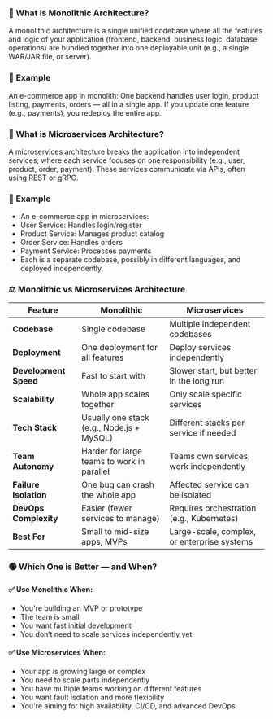 ### 🧱 What is Monolithic Architecture?
A monolithic architecture is a single unified codebase where all the features and logic of your application (frontend, backend, business logic, database operations) are bundled together into one deployable unit (e.g., a single WAR/JAR file, or server).

### 🔧 Example
An e-commerce app in monolith: 
One backend handles user login, product listing, payments, orders — all in a single app.
If you update one feature (e.g., payments), you redeploy the entire app.

### 🧩 What is Microservices Architecture?
A microservices architecture breaks the application into independent services, where each service focuses on one responsibility (e.g., user, product, order, payment). These services communicate via APIs, often using REST or gRPC.

### 🔧 Example
- An e-commerce app in microservices:
- User Service: Handles login/register
- Product Service: Manages product catalog
- Order Service: Handles orders
- Payment Service: Processes payments
- Each is a separate codebase, possibly in different languages, and deployed independently.

### ⚖️ Monolithic vs Microservices Architecture 

| Feature               | **Monolithic**                             | **Microservices**                           |
| --------------------- | ------------------------------------------ | ------------------------------------------- |
| **Codebase**          | Single codebase                            | Multiple independent codebases              |
| **Deployment**        | One deployment for all features            | Deploy services independently               |
| **Development Speed** | Fast to start with                         | Slower start, but better in the long run    |
| **Scalability**       | Whole app scales together                  | Only scale specific services                |
| **Tech Stack**        | Usually one stack (e.g., Node.js + MySQL)  | Different stacks per service if needed      |
| **Team Autonomy**     | Harder for large teams to work in parallel | Teams own services, work independently      |
| **Failure Isolation** | One bug can crash the whole app            | Affected service can be isolated            |
| **DevOps Complexity** | Easier (fewer services to manage)          | Requires orchestration (e.g., Kubernetes)   |
| **Best For**          | Small to mid-size apps, MVPs               | Large-scale, complex, or enterprise systems |


### 🟢 Which One is Better — and When?

#### ✅ Use Monolithic When:
- You're building an MVP or prototype
- The team is small
- You want fast initial development
- You don’t need to scale services independently yet

#### ✅ Use Microservices When:
- Your app is growing large or complex
- You need to scale parts independently
- You have multiple teams working on different features
- You want fault isolation and more flexibility
- You're aiming for high availability, CI/CD, and advanced DevOps